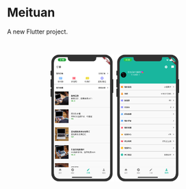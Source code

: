# Meituan 

A new Flutter project.



![]()
<p align="center">
  <img src="./art/order.png" width="150"/>
  <img src="./art/profile.png" width="150"/>
  <!-- <img src="https://user-gold-cdn.xitu.io/2020/7/25/17383d7463fc23a2" width="150"/>
  <img src="https://user-gold-cdn.xitu.io/2020/7/25/17383da406b44d80" width="150"/>
  <img src="https://user-gold-cdn.xitu.io/2020/7/25/17383daac0cce400" width="150"/> -->
</p>